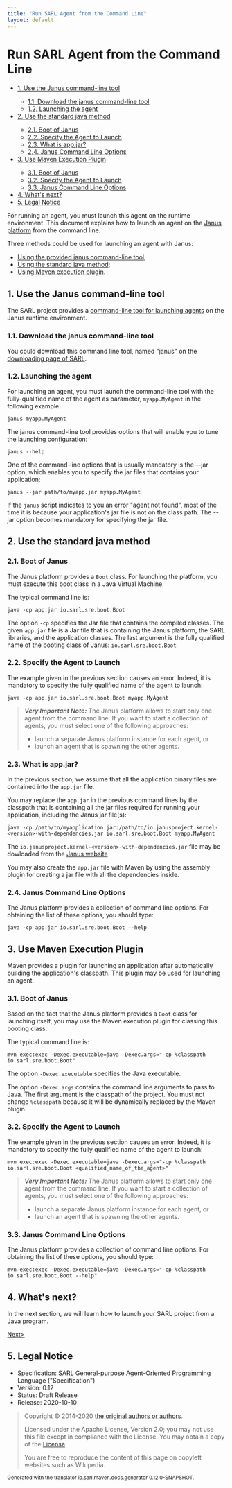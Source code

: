 ```yaml
---
title: "Run SARL Agent from the Command Line"
layout: default
---
```


# Run SARL Agent from the Command Line


<ul class="page_outline" id="page_outline">

<li><a href="#1-use-the-janus-command-line-tool">1. Use the Janus command-line tool</a></li>
<ul>
  <li><a href="#11-download-the-janus-command-line-tool">1.1. Download the janus command-line tool</a></li>
  <li><a href="#12-launching-the-agent">1.2. Launching the agent</a></li>
</ul>
<li><a href="#2-use-the-standard-java-method">2. Use the standard java method</a></li>
<ul>
  <li><a href="#21-boot-of-janus">2.1. Boot of Janus</a></li>
  <li><a href="#22-specify-the-agent-to-launch">2.2. Specify the Agent to Launch</a></li>
  <li><a href="#23-what-is-app-jar">2.3. What is app.jar?</a></li>
  <li><a href="#24-janus-command-line-options">2.4. Janus Command Line Options</a></li>
</ul>
<li><a href="#3-use-maven-execution-plugin">3. Use Maven Execution Plugin</a></li>
<ul>
  <li><a href="#31-boot-of-janus">3.1. Boot of Janus</a></li>
  <li><a href="#32-specify-the-agent-to-launch">3.2. Specify the Agent to Launch</a></li>
  <li><a href="#33-janus-command-line-options">3.3. Janus Command Line Options</a></li>
</ul>
<li><a href="#4-what-s-next">4. What's next?</a></li>
<li><a href="#5-legal-notice">5. Legal Notice</a></li>

</ul>


For running an agent, you must launch this agent on the runtime environment.
This document explains how to launch an agent on the
[Janus platform](http://www.janusproject.io) from the command line.

Three methods could be used for launching an agent with Janus:

* [Using the provided janus command-line tool](#1-use-the-janus-command-line-tool);
* [Using the standard java method](#2-use-the-standard-java-method);
* [Using Maven execution plugin](#3-use-maven-execution-plugin).



## 1. Use the Janus command-line tool

The SARL project provides a [command-line tool for launching agents](../tools/Janus.html) on the Janus runtime environment.


### 1.1. Download the janus command-line tool

You could download this command line tool, named "janus" on the [downloading page of SARL](http://www.sarl.io/download/index.html).

### 1.2. Launching the agent

For launching an agent, you must launch the command-line tool with the fully-qualified
name of the agent as parameter, `myapp.MyAgent` in the following example.


```text
janus myapp.MyAgent
```


The janus command-line tool provides options that will enable you to tune the launching configuration:

```text
janus --help
```


One of the command-line options that is usually mandatory is the --jar option, which enables you to specify the jar files that contains your application:

```text
janus --jar path/to/myapp.jar myapp.MyAgent
```


If the `janus` script indicates to you an error "agent not found", most of the time it is because your application's jar file is not on the class path.
The --jar option becomes mandatory for specifying the jar file.


## 2. Use the standard java method

### 2.1. Boot of Janus

The Janus platform provides a `Boot` class. For launching the platform, you must execute this
boot class in a Java Virtual Machine.

The typical command line is:

```text
java -cp app.jar io.sarl.sre.boot.Boot
```



The option `-cp` specifies the Jar file that contains
the compiled classes. The given `app.jar` file is a Jar file that is containing the Janus
platform, the SARL libraries, and the application classes.
The last argument is the fully qualified name of the booting class of Janus: `io.sarl.sre.boot.Boot`


### 2.2. Specify the Agent to Launch

The example given in the previous section causes an error. Indeed, it is mandatory to
specify the fully qualified name of the agent to launch:

```text
java -cp app.jar io.sarl.sre.boot.Boot myapp.MyAgent
```


> **_Very Important Note:_** The Janus platform allows to start only one agent from the command line.
> If you want to start a collection of agents, you must select one of the following approaches:
> 
> * launch a separate Janus platform instance for each agent, or
> * launch an agent that is spawning the other agents.


### 2.3. What is app.jar?

In the previous section, we assume that all the application binary files are
contained into the `app.jar` file.

You may replace the `app.jar` in the previous command lines by the classpath
that is containing all the jar files required for running your application, including
the Janus jar file(s):

```text
java -cp /path/to/myapplication.jar:/path/to/io.janusproject.kernel-<version>-with-dependencies.jar io.sarl.sre.boot.Boot myapp.MyAgent
```

The `io.janusproject.kernel-<version>-with-dependencies.jar` file may be dowloaded from the [Janus website](http://www.janusproject.io/)

You may also create the `app.jar` file with Maven by using the assembly plugin for creating a jar file with all the dependencies inside.


### 2.4. Janus Command Line Options

The Janus platform provides a collection of command line options.
For obtaining the list of these options, you should type:

```text
java -cp app.jar io.sarl.sre.boot.Boot --help
```


## 3. Use Maven Execution Plugin

Maven provides a plugin for launching an application after automatically building
the application's classpath. This plugin may be used for launching an agent.

### 3.1. Boot of Janus

Based on the fact that the Janus platform provides a `Boot` class for launching itself,
you may use the Maven execution plugin for classing this booting class.

The typical command line is:

```text
mvn exec:exec -Dexec.executable=java -Dexec.args="-cp %classpath io.sarl.sre.boot.Boot"
```



The option `-Dexec.executable` specifies the Java executable.

The option `-Dexec.args` contains the command line arguments to pass to Java.
The first argument is the classpath of the project. You must not change `%classpath` because it will be dynamically
replaced by the Maven plugin. 


### 3.2. Specify the Agent to Launch

The example given in the previous section causes an error.
Indeed, it is mandatory to specify the fully qualified name
of the agent to launch:

```text
mvn exec:exec -Dexec.executable=java -Dexec.args="-cp %classpath io.sarl.sre.boot.Boot <qualified_name_of_the_agent>"
```


> **_Very Important Note:_** The Janus platform allows to start only one agent from the command line.
> If you want to start a collection of agents, you must select
> one of the following approaches:
>
> * launch a separate Janus platform instance for each agent, or
> * launch an agent that is spawning the other agents.


### 3.3. Janus Command Line Options

The Janus platform provides a collection of command line options.
For obtaining the list of these options, you should type:

```text
mvn exec:exec -Dexec.executable=java -Dexec.args="-cp %classpath io.sarl.sre.boot.Boot --help"
```



## 4. What's next?

In the next section, we will learn how to launch your SARL project from a Java program.

[Next>](./RunSARLAgentJava.html)


## 5. Legal Notice

* Specification: SARL General-purpose Agent-Oriented Programming Language ("Specification")
* Version: 0.12
* Status: Draft Release
* Release: 2020-10-10

> Copyright &copy; 2014-2020 [the original authors or authors](http://www.sarl.io/about/index.html).
>
> Licensed under the Apache License, Version 2.0;
> you may not use this file except in compliance with the License.
> You may obtain a copy of the [License](http://www.apache.org/licenses/LICENSE-2.0).
>
> You are free to reproduce the content of this page on copyleft websites such as Wikipedia.

<small>Generated with the translator io.sarl.maven.docs.generator 0.12.0-SNAPSHOT.</small>